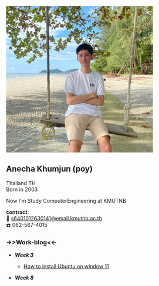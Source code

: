 <img src="images/Mypicture.jpg" width="400" height="400">

## Anecha Khumjun (poy)
Thailand TH  
Born in 2003  

Now I'm Study ComputerEngineering at KMUTNB  

**contract**:  
:envelope_with_arrow: s6401012630141@email.kmutnb.ac.th  
:phone: 062-567-4015

### ->>Work-blog<<-

- ***Week 3***

  - [How to install Ubuntu on window 11](install-vm.md)

- ***Week 8*** 


